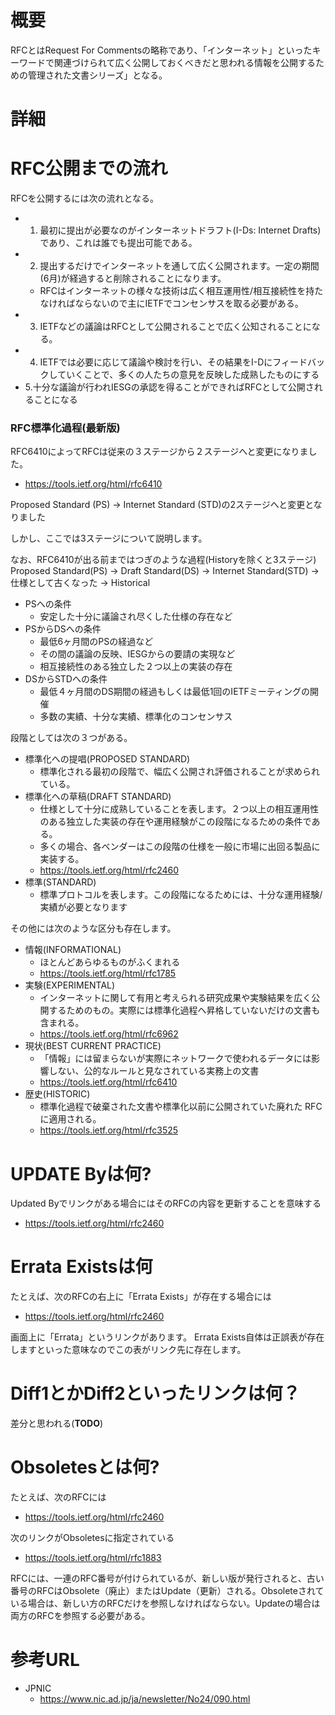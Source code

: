 # 概要
RFCとはRequest For Commentsの略称であり、「インターネット」といったキーワードで関連づけられて広く公開しておくべきだと思われる情報を公開するための管理された文書シリーズ」となる。

# 詳細

# RFC公開までの流れ
RFCを公開するには次の流れとなる。
- 1. 最初に提出が必要なのがインターネットドラフト(I-Ds: Internet Drafts)であり、これは誰でも提出可能である。
- 2. 提出するだけでインターネットを通して広く公開されます。一定の期間(6月)が経過すると削除されることになります。
  - RFCはインターネットの様々な技術は広く相互運用性/相互接続性を持たなければならないので主にIETFでコンセンサスを取る必要がある。
- 3. IETFなどの議論はRFCとして公開されることで広く公知されることになる。
- 4. IETFでは必要に応じて議論や検討を行い、その結果をI-Dにフィードバックしていくことで、多くの人たちの意見を反映した成熟したものにする
- 5.十分な議論が行われIESGの承認を得ることができればRFCとして公開されることになる

### RFC標準化過程(最新版)

RFC6410によってRFCは従来の３ステージから２ステージへと変更になりました。
- https://tools.ietf.org/html/rfc6410

Proposed Standard (PS) -> Internet Standard (STD)の2ステージへと変更となりました

しかし、ここでは3ステージについて説明します。

なお、RFC6410が出る前まではつぎのような過程(Historyを除くと3ステージ)
Proposed Standard(PS) -> Draft Standard(DS) -> Internet Standard(STD) -> 仕様として古くなった -> Historical

- PSへの条件
  - 安定した十分に議論され尽くした仕様の存在など
- PSからDSへの条件
  - 最低6ヶ月間のPSの経過など
  - その間の議論の反映、IESGからの要請の実現など
  - 相互接続性のある独立した２つ以上の実装の存在
- DSからSTDへの条件
  - 最低４ヶ月間のDS期間の経過もしくは最低1回のIETFミーティングの開催
  - 多数の実績、十分な実績、標準化のコンセンサス


段階としては次の３つがある。
- 標準化への提唱(PROPOSED STANDARD)
  - 標準化される最初の段階で、幅広く公開され評価されることが求められている。
- 標準化への草稿(DRAFT STANDARD)
  - 仕様として十分に成熟していることを表します。２つ以上の相互運用性のある独立した実装の存在や運用経験がこの段階になるための条件である。
  - 多くの場合、各ベンダーはこの段階の仕様を一般に市場に出回る製品に実装する。
  - https://tools.ietf.org/html/rfc2460
- 標準(STANDARD)
  - 標準プロトコルを表します。この段階になるためには、十分な運用経験/実績が必要となります

その他には次のような区分も存在します。
- 情報(INFORMATIONAL)
  - ほとんどあらゆるものがふくまれる
  - https://tools.ietf.org/html/rfc1785
- 実験(EXPERIMENTAL)
  - インターネットに関して有用と考えられる研究成果や実験結果を広く公開するためのもの。実際には標準化過程へ昇格していないだけの文書も含まれる。
  - https://tools.ietf.org/html/rfc6962
- 現状(BEST CURRENT PRACTICE)
  - 「情報」には留まらないが実際にネットワークで使われるデータには影響しない、公的なルールと見なされている実務上の文書
  - https://tools.ietf.org/html/rfc6410
- 歴史(HISTORIC)
  - 標準化過程で破棄された文書や標準化以前に公開されていた廃れた RFC に適用される。
  - https://tools.ietf.org/html/rfc3525

# UPDATE Byは何?
Updated Byでリンクがある場合にはそのRFCの内容を更新することを意味する
- https://tools.ietf.org/html/rfc2460

# Errata Existsは何
たとえば、次のRFCの右上に「Errata Exists」が存在する場合には 
- https://tools.ietf.org/html/rfc2460

画面上に「Errata」というリンクがあります。
Errata Exists自体は正誤表が存在しますといった意味なのでこの表がリンク先に存在します。

# Diff1とかDiff2といったリンクは何？
差分と思われる(**TODO**)

# Obsoletesとは何?
たとえば、次のRFCには
- https://tools.ietf.org/html/rfc2460

次のリンクがObsoletesに指定されている
- https://tools.ietf.org/html/rfc1883

RFCには、一連のRFC番号が付けられているが、新しい版が発行されると、古い番号のRFCはObsolete（廃止）またはUpdate（更新）される。Obsoleteされている場合は、新しい方のRFCだけを参照しなければならない。Updateの場合は両方のRFCを参照する必要がある。

# 参考URL
- JPNIC
  - https://www.nic.ad.jp/ja/newsletter/No24/090.html
